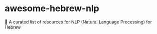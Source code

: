 # awesome-hebrew-nlp
:book: A curated list of resources for NLP (Natural Language Processing) for Hebrew
